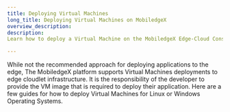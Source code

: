 ```yaml
---
title: Deploying Virtual Machines
long_title: Deploying Virtual Machines on MobiledgeX
overview_description:
description:
Learn how to deploy a Virtual Machine on the MobiledgeX Edge-Cloud Console in order to setup your server on edge infrastructure.

---
```


While not the recommended approach for deploying applications to the edge, The MobiledgeX platform supports Virtual Machines deployments to edge cloudlet infrastructure. It is the responsibility of the developer to provide the VM image that is required to deploy their application. Here are a few guides for how to deploy Virtual Machines for Linux or Windows Operating Systems.

